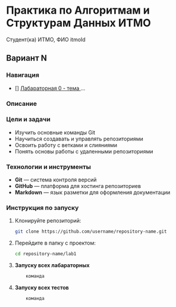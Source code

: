 # Практика по Алгоритмам и Cтруктурам Данных ИТМО 

Студент(ка) ИТМО,  ФИО  itmoId  
## Вариант N

### Навигация

- [] [Лабараторная 0 - тема ](lab.md)
...

### Описание 

### Цели и задачи

- Изучить основные команды Git
- Научиться создавать и управлять репозиториями
- Освоить работу с ветками и слияниями
- Понять основы работы с удаленными репозиториями

### Технологии и инструменты

- **Git** — система контроля версий
- **GitHub** — платформа для хостинга репозиториев
- **Markdown** — язык разметки для оформления документации

### Инструкция по запуску

1. Клонируйте репозиторий:
   ```bash
   git clone https://github.com/username/repository-name.git
   ```
2. Перейдите в папку с проектом:
   ```bash
   cd repository-name/lab1
   ```
3. **Запуску всех лабараторных**
    ```bash
        команда

4. **Запуску всех тестов**
    ```bash
        команда



